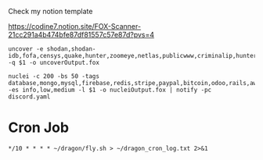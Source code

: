Check my notion template 

https://codine7.notion.site/FOX-Scanner-21cc291a4b474bfe87df81557c57e87d?pvs=4


```
uncover -e shodan,shodan-idb,fofa,censys,quake,hunter,zoomeye,netlas,publicwww,criminalip,hunterhow -q $1 -o uncoverOutput.fox
```

```
nuclei -c 200 -bs 50 -tags database,mongo,mysql,firebase,redis,stripe,paypal,bitcoin,odoo,rails,aws,azure,env -es info,low,medium -l $1 -o nucleiOutput.fox | notify -pc discord.yaml
```

# Cron Job
```
*/10 * * * * ~/dragon/fly.sh > ~/dragon_cron_log.txt 2>&1
```


